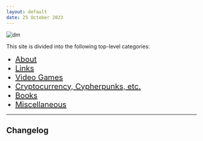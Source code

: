 ```yaml
---
layout: default
date: 25 October 2023
---
```


<style>img{max-width:500px;}</style>

![dm](/site/img/homepage.jpeg)

This site is divided into the following top-level categories:

<ul>
<li style="font-size:20px;"><a href="/about">About</a></li>
  <li style="font-size:20px;"><a href="/links">Links</a></li>
    <li style="font-size:20px;"><a href="/aoe2">Video Games</a></li>
   <li style="font-size:20px;"><a href="/aoe2">Cryptocurrency, Cypherpunks, etc.</a></li>
  <li style="font-size:20px;"><a href="/aoe2">Books</a></li>
  <li style="font-size:20px;"><a href="/aoe2">Miscellaneous</a></li>
</ul>

---

## Changelog
